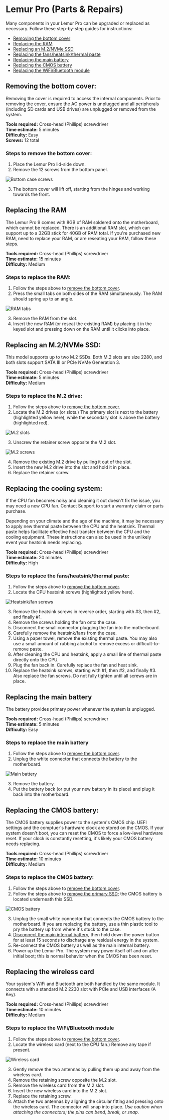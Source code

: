 # Lemur Pro (Parts & Repairs)

Many components in your Lemur Pro can be upgraded or replaced as necessary. Follow these step-by-step guides for instructions:

- [Removing the bottom cover](#removing-the-bottom-cover)
- [Replacing the RAM](#replacing-the-ram)
- [Replacing an M.2/NVMe SSD](#replacing-an-m2nvme-ssd)
- [Replacing the fans/heatsink/thermal paste](#replacing-the-cooling-system)
- [Replacing the main battery](#replacing-the-main-battery)
- [Replacing the CMOS battery](#replacing-the-cmos-battery)
- [Replacing the WiFi/Bluetooth module](#replacing-the-wireless-card)

## Removing the bottom cover:

Removing the cover is required to access the internal components. Prior to removing the cover, ensure the AC power is unplugged and all peripherals (including SD cards and USB drives) are unplugged or removed from the system.

**Tools required:** Cross-head (Phillips) screwdriver  
**Time estimate:** 5 minutes  
**Difficulty:** Easy  
**Screws:** 12 total

### Steps to remove the bottom cover:

1. Place the Lemur Pro lid-side down.
2. Remove the 12 screws from the bottom panel.

![Bottom case screws](./img/bottom-case-screws.jpg)

3. The bottom cover will lift off, starting from the hinges and working towards the front.

## Replacing the RAM

The Lemur Pro 9 comes with 8GB of RAM soldered onto the motherboard, which cannot be replaced. There is an additional RAM slot, which can support up to a 32GB stick for 40GB of RAM total. If you're purchased new RAM, need to replace your RAM, or are reseating your RAM, follow these steps.

**Tools required:** Cross-head (Phillips) screwdriver    
**Time estimate:** 15 minutes    
**Difficulty:** Medium

### Steps to replace the RAM:

1. Follow the steps above to [remove the bottom cover](#removing-the-bottom-cover).
2. Press the small tabs on both sides of the RAM simultaneously. The RAM should spring up to an angle.

![RAM tabs](./img/ram-tabs.jpg)

3. Remove the RAM from the slot.
4. Insert the new RAM (or reseat the existing RAM) by placing it in the keyed slot and pressing down on the RAM until it clicks into place.

## Replacing an M.2/NVMe SSD:

This model supports up to two M.2 SSDs. Both M.2 slots are size 2280, and both slots support SATA III or PCIe NVMe Generation 3.

**Tools required:** Cross-head (Phillips) screwdriver    
**Time estimate:** 5 minutes    
**Difficulty:** Medium

### Steps to replace the M.2 drive:

1. Follow the steps above to [remove the bottom cover](#removing-the-bottom-cover).
2. Locate the M.2 drives (or slots.) The primary slot is next to the battery (highlighted yellow here), while the secondary slot is above the battery (highlighted red).

![M.2 slots](./img/m2-slots.jpg)

3. Unscrew the retainer screw opposite the M.2 slot.

![M.2 screws](./img/m2-screws.jpg)

4. Remove the existing M.2 drive by pulling it out of the slot.
5. Insert the new M.2 drive into the slot and hold it in place.
6. Replace the retainer screw.

## Replacing the cooling system:

If the CPU fan becomes noisy and cleaning it out doesn't fix the issue, you may need a new CPU fan. Contact Support to start a warranty claim or parts purchase.

Depending on your climate and the age of the machine, it may be necessary to apply new thermal paste between the CPU and the heatsink. Thermal paste helps facilitate effective heat transfer between the CPU and the cooling equipment. These instructions can also be used in the unlikely event your heatsink needs replacing.

**Tools required:** Cross-head (Phillips) screwdriver    
**Time estimate:** 20 minutes    
**Difficulty:** High

### Steps to replace the fans/heatsink/thermal paste:

1. Follow the steps above to [remove the bottom cover](#removing-the-bottom-cover).
2. Locate the CPU heatsink screws (highlighted yellow here).

![Heatsink/fan screws](./img/heatsink-fan.jpg)

3. Remove the heatsink screws in reverse order, starting with #3, then #2, and finally #1.
4. Remove the screws holding the fan onto the case.
5. Disconnect the small connector plugging the fan into the motherboard.
6. Carefully remove the heatsink/fans from the case.
7. Using a paper towel, remove the existing thermal paste. You may also use a small amount of rubbing alcohol to remove excess or difficult-to-remove paste.
8. After cleaning the CPU and heatsink, apply a small line of thermal paste directly onto the CPU.
9. Plug the fan back in. Carefully replace the fan and heat sink.
10. Replace the heatsink screws, starting with #1, then #2, and finally #3. Also replace the fan screws. Do not fully tighten until all screws are in place.

## Replacing the main battery

The battery provides primary power whenever the system is unplugged.

**Tools required:** Cross-head (Phillips) screwdriver    
**Time estimate:** 5 minutes    
**Difficulty:** Easy

### Steps to replace the main battery

1. Follow the steps above to [remove the bottom cover](#removing-the-bottom-cover).
2. Unplug the white connector that connects the battery to the motherboard.

![Main battery](./img/battery.jpg)

3. Remove the battery.
4. Put the battery back (or put your new battery in its place) and plug it back into the motherboard.

## Replacing the CMOS battery:

The CMOS battery supplies power to the system's CMOS chip. UEFI settings and the comptuer's hardware clock are stored on the CMOS. If your system doesn't boot, you can reset the CMOS to force a low-level hardware reset. If your clock is constantly resetting, it's likely your CMOS battery needs replacing.

**Tools required:** Cross-head (Phillips) screwdriver    
**Time estimate:** 10 minutes    
**Difficulty:** Medium

### Steps to replace the CMOS battery:

1. Follow the steps above to [remove the bottom cover](#removing-the-bottom-cover).
2. Follow the steps above to [remove the primary SSD](#replacing-an-m2nvme-ssd); the CMOS battery is located underneath this SSD.

![CMOS battery](./img/cmos.jpg)

3. Unplug the small white connector that connects the CMOS battery to the motherboard. If you are replacing the battery, use a thin plastic tool to pry the battery up from where it's stuck to the case.
4. [Disconnect the main internal battery](#replacing-the-main-battery), then hold down the power button for at least 15 seconds to discharge any residual energy in the system.
5. Re-connect the CMOS battery as well as the main internal battery.
6. Power up the Lemur Pro. The system may power itself off and on after initial boot; this is normal behavior when the CMOS has been reset.

## Replacing the wireless card

Your system's WiFi and Bluetooth are both handled by the same module. It connects with a standard M.2 2230 slot with PCIe and USB interfaces (A Key).

**Tools required:** Cross-head (Phillips) screwdriver    
**Time estimate:** 10 minutes    
**Difficulty:** Medium

### Steps to replace the WiFi/Bluetooth module

1. Follow the steps above to [remove the bottom cover](#removing-the-bottom-cover).
2. Locate the wireless card (next to the CPU fan.) Remove any tape if present.

![Wireless card](./img/wireless-card.jpg)

3. Gently remove the two antennas by pulling them up and away from the wireless card.
4. Remove the retaining screw opposite the M.2 slot.
5. Remove the wireless card from the M.2 slot.
6. Insert the new wireless card into the M.2 slot.
7. Replace the retaining screw.
8. Attach the two antennas by aligning the circular fitting and pressing onto the wireless card. The connector will snap into place. _Use caution when attaching the connectors; the pins can bend, break, or snap._
